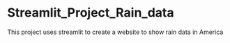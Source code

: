 # Streamlit_Project_Rain_data
This project uses streamlit to create a website to show rain data in America
